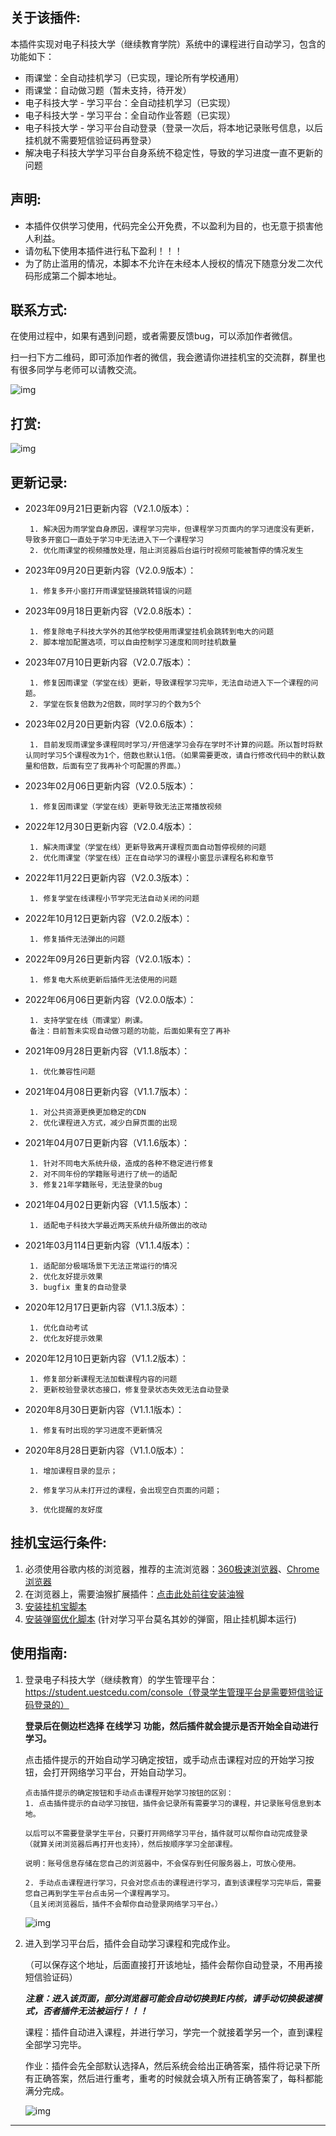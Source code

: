 ## 关于该插件:

   本插件实现对电子科技大学（继续教育学院）系统中的课程进行自动学习，包含的功能如下：

- 雨课堂：全自动挂机学习（已实现，理论所有学校通用）
- 雨课堂：自动做习题（暂未支持，待开发）
- 电子科技大学 - 学习平台：全自动挂机学习（已实现）
- 电子科技大学 - 学习平台：全自动作业答题（已实现）
- 电子科技大学 - 学习平台自动登录（登录一次后，将本地记录账号信息，以后挂机就不需要短信验证码再登录）
- 解决电子科技大学学习平台自身系统不稳定性，导致的学习进度一直不更新的问题



## 声明:

- 本插件仅供学习使用，代码完全公开免费，不以盈利为目的，也无意于损害他人利益。
- 请勿私下使用本插件进行私下盈利！！！
- 为了防止滥用的情况，本脚本不允许在未经本人授权的情况下随意分发二次代码形成第二个脚本地址。



## **联系方式:**

在使用过程中，如果有遇到问题，或者需要反馈bug，可以添加作者微信。

扫一扫下方二维码，即可添加作者的微信，我会邀请你进挂机宝的交流群，群里也有很多同学与老师可以请教交流。

![img](https://greasyfork.s3.us-east-2.amazonaws.com/z219hjkrn58l22nc104o2o2gb8y6)

## 打赏:

![img](https://greasyfork.s3.us-east-2.amazonaws.com/pjrvs6raqn3mw9ycj6n246bylu2p)

## 更新记录:
- 2023年09月21日更新内容（V2.1.0版本）：

  ```
   1. 解决因为雨学堂自身原因，课程学习完毕，但课程学习页面内的学习进度没有更新，导致多开窗口一直处于学习中无法进入下一个课程学习
   2. 优化雨课堂的视频播放处理，阻止浏览器后台运行时视频可能被暂停的情况发生
  ```
- 2023年09月20日更新内容（V2.0.9版本）：

  ```
   1. 修复多开小窗打开雨课堂链接跳转错误的问题
  ```
- 2023年09月18日更新内容（V2.0.8版本）：

  ```
   1. 修复除电子科技大学外的其他学校使用雨课堂挂机会跳转到电大的问题
   2. 脚本增加配置选项，可以自由控制学习速度和同时挂机数量
  ```

- 2023年07月10日更新内容（V2.0.7版本）：

  ```
   1. 修复因雨课堂（学堂在线）更新，导致课程学习完毕，无法自动进入下一个课程的问题。
   2. 学堂在恢复倍数为2倍数，同时学习的个数为5个
  ```

- 2023年02月20日更新内容（V2.0.6版本）：

  ```
   1. 目前发现雨课堂多课程同时学习/开倍速学习会存在学时不计算的问题。所以暂时将默认同时学习5个课程改为1个，倍数也默认1倍。（如果需要更改，请自行修改代码中的默认数量和倍数，后面有空了我再补个可配置的界面。）
  ```

- 2023年02月06日更新内容（V2.0.5版本）：

  ```
   1. 修复因雨课堂（学堂在线）更新导致无法正常播放视频
  ```

- 2022年12月30日更新内容（V2.0.4版本）：

  ```
   1. 解决雨课堂（学堂在线）更新导致离开课程页面自动暂停视频的问题
   2. 优化雨课堂（学堂在线）正在自动学习的课程小窗显示课程名称和章节
  ```

- 2022年11月22日更新内容（V2.0.3版本）：

  ```
   1. 修复学堂在线课程小节学完无法自动关闭的问题
  ```

- 2022年10月12日更新内容（V2.0.2版本）：

  ```
   1. 修复插件无法弹出的问题
  ```

- 2022年09月26日更新内容（V2.0.1版本）：

  ```
   1. 修复电大系统更新后插件无法使用的问题
  ```

- 2022年06月06日更新内容（V2.0.0版本）：

  ```
   1. 支持学堂在线（雨课堂）刷课。
   备注：目前暂未实现自动做习题的功能，后面如果有空了再补
  ```

- 2021年09月28日更新内容（V1.1.8版本）：

  ```
   1. 优化兼容性问题
  ```

- 2021年04月08日更新内容（V1.1.7版本）：

  ```
   1. 对公共资源更换更加稳定的CDN
   2. 优化课程进入方式，减少白屏页面的出现
  ```


- 2021年04月07日更新内容（V1.1.6版本）：

  ```
   1. 针对不同电大系统升级，造成的各种不稳定进行修复
   2. 对不同年份的学籍账号进行了统一的适配
   3. 修复21年学籍账号，无法登录的bug
  ```

  

- 2021年04月02日更新内容（V1.1.5版本）：

  ```
   1. 适配电子科技大学最近两天系统升级所做出的改动
  ```

  

- 2021年03月114日更新内容（V1.1.4版本）：

  ```
   1. 适配部分极端场景下无法正常运行的情况
   2. 优化友好提示效果
   3. bugfix 重复的自动登录
  ```

  

- 2020年12月17日更新内容（V1.1.3版本）：

  ```
   1. 优化自动考试
   2. 优化友好提示效果
  ```

  

- 2020年12月10日更新内容（V1.1.2版本）：

  ```
   1. 修复部分新课程无法加载课程内容的问题
   2. 更新校验登录状态接口，修复登录状态失效无法自动登录
  ```

  

- 2020年8月30日更新内容（V1.1.1版本）：

  ```
   1. 修复有时出现的学习进度不更新情况
  ```

  

- 2020年8月28日更新内容（V1.1.0版本）：

  ```
   1. 增加课程目录的显示；
  
   2. 修复学习从未打开过的课程，会出现空白页面的问题；
  
   3. 优化提醒的友好度
  ```

  

## 挂机宝运行条件:

1.  必须使用谷歌内核的浏览器，推荐的主流浏览器：[360极速浏览器](http://browser.360.cn/ee/)、[Chrome浏览器](https://www.google.cn/chrome/)
2.  在浏览器上，需要油猴扩展插件：[点击此处前往安装油猴](https://ext.chrome.360.cn/webstore/detail/dhdgffkkebhmkfjojejmpbldmpobfkfo)
3.  [安装挂机宝脚本](https://greasyfork.org/zh-CN/scripts/410062)
4.  [安装弹窗优化脚本](https://greasyfork.org/zh-CN/scripts/391736) (针对学习平台莫名其妙的弹窗，阻止挂机脚本运行)



## 使用指南:

1. 登录电子科技大学（继续教育）的学生管理平台：https://student.uestcedu.com/console（登录学生管理平台是需要短信验证码登录的）

   **登录后在侧边栏选择 在线学习 功能，然后插件就会提示是否开始全自动进行学习。**

   点击插件提示的开始自动学习确定按钮，或手动点击课程对应的开始学习按钮，会打开网络学习平台，开始自动学习。

   ```
   点击插件提示的确定按钮和手动点击课程开始学习按钮的区别：
   1. 点击插件提示的自动学习按钮，插件会记录所有需要学习的课程，并记录账号信息到本地。
   
   以后可以不需要登录学生平台，只要打开网络学习平台，插件就可以帮你自动完成登录
   （就算关闭浏览器后再打开也支持），然后按顺序学习全部课程。
   
   说明：账号信息存储在您自己的浏览器中，不会保存到任何服务器上，可放心使用。
   
   2. 手动点击课程进行学习，只会对您点击的课程进行学习，直到该课程学习完毕后，需要您自己再到学生平台点击另一个课程再学习。
   （且关闭浏览器后，插件不会帮你自动登录网络学习平台。）
   ```

   ![img](https://greasyfork.s3.us-east-2.amazonaws.com/btxoqo9fvesydvsd1jft57em6e8a)

   

2. 进入到学习平台后，插件会自动学习课程和完成作业。

   （可以保存这个地址，后面直接打开该地址，插件会帮你自动登录，不用再接短信验证码）

   

   ***注意：进入该页面，部分浏览器可能会自动切换到IE内核，请手动切换极速模式，否者插件无法被运行！！！***

   

   课程：插件自动进入课程，并进行学习，学完一个就接着学另一个，直到课程全部学习完毕。

   作业：插件会先全部默认选择A，然后系统会给出正确答案，插件将记录下所有正确答案，然后进行重考，重考的时候就会填入所有正确答案了，每科都能满分完成。

   ![img](https://greasyfork.s3.us-east-2.amazonaws.com/3cl7pgs6nrax1ivdu8sbpuhezqi4)

   

------

